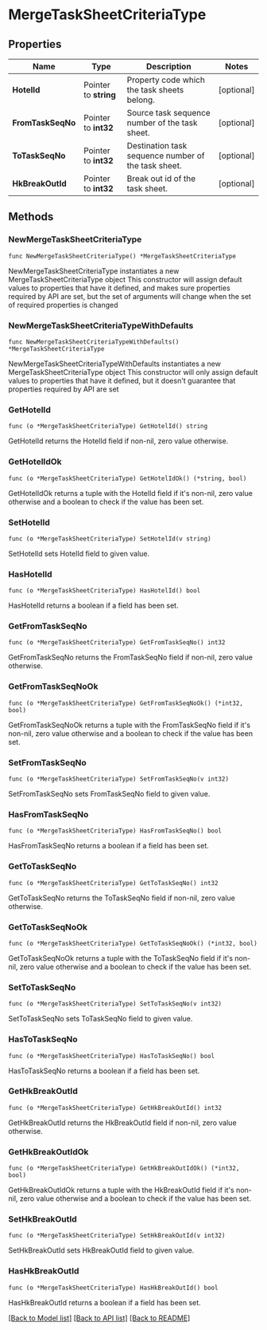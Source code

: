 # MergeTaskSheetCriteriaType

## Properties

Name | Type | Description | Notes
------------ | ------------- | ------------- | -------------
**HotelId** | Pointer to **string** | Property code which the task sheets belong. | [optional] 
**FromTaskSeqNo** | Pointer to **int32** | Source task sequence number of the task sheet. | [optional] 
**ToTaskSeqNo** | Pointer to **int32** | Destination task sequence number of the task sheet. | [optional] 
**HkBreakOutId** | Pointer to **int32** | Break out id of the task sheet. | [optional] 

## Methods

### NewMergeTaskSheetCriteriaType

`func NewMergeTaskSheetCriteriaType() *MergeTaskSheetCriteriaType`

NewMergeTaskSheetCriteriaType instantiates a new MergeTaskSheetCriteriaType object
This constructor will assign default values to properties that have it defined,
and makes sure properties required by API are set, but the set of arguments
will change when the set of required properties is changed

### NewMergeTaskSheetCriteriaTypeWithDefaults

`func NewMergeTaskSheetCriteriaTypeWithDefaults() *MergeTaskSheetCriteriaType`

NewMergeTaskSheetCriteriaTypeWithDefaults instantiates a new MergeTaskSheetCriteriaType object
This constructor will only assign default values to properties that have it defined,
but it doesn't guarantee that properties required by API are set

### GetHotelId

`func (o *MergeTaskSheetCriteriaType) GetHotelId() string`

GetHotelId returns the HotelId field if non-nil, zero value otherwise.

### GetHotelIdOk

`func (o *MergeTaskSheetCriteriaType) GetHotelIdOk() (*string, bool)`

GetHotelIdOk returns a tuple with the HotelId field if it's non-nil, zero value otherwise
and a boolean to check if the value has been set.

### SetHotelId

`func (o *MergeTaskSheetCriteriaType) SetHotelId(v string)`

SetHotelId sets HotelId field to given value.

### HasHotelId

`func (o *MergeTaskSheetCriteriaType) HasHotelId() bool`

HasHotelId returns a boolean if a field has been set.

### GetFromTaskSeqNo

`func (o *MergeTaskSheetCriteriaType) GetFromTaskSeqNo() int32`

GetFromTaskSeqNo returns the FromTaskSeqNo field if non-nil, zero value otherwise.

### GetFromTaskSeqNoOk

`func (o *MergeTaskSheetCriteriaType) GetFromTaskSeqNoOk() (*int32, bool)`

GetFromTaskSeqNoOk returns a tuple with the FromTaskSeqNo field if it's non-nil, zero value otherwise
and a boolean to check if the value has been set.

### SetFromTaskSeqNo

`func (o *MergeTaskSheetCriteriaType) SetFromTaskSeqNo(v int32)`

SetFromTaskSeqNo sets FromTaskSeqNo field to given value.

### HasFromTaskSeqNo

`func (o *MergeTaskSheetCriteriaType) HasFromTaskSeqNo() bool`

HasFromTaskSeqNo returns a boolean if a field has been set.

### GetToTaskSeqNo

`func (o *MergeTaskSheetCriteriaType) GetToTaskSeqNo() int32`

GetToTaskSeqNo returns the ToTaskSeqNo field if non-nil, zero value otherwise.

### GetToTaskSeqNoOk

`func (o *MergeTaskSheetCriteriaType) GetToTaskSeqNoOk() (*int32, bool)`

GetToTaskSeqNoOk returns a tuple with the ToTaskSeqNo field if it's non-nil, zero value otherwise
and a boolean to check if the value has been set.

### SetToTaskSeqNo

`func (o *MergeTaskSheetCriteriaType) SetToTaskSeqNo(v int32)`

SetToTaskSeqNo sets ToTaskSeqNo field to given value.

### HasToTaskSeqNo

`func (o *MergeTaskSheetCriteriaType) HasToTaskSeqNo() bool`

HasToTaskSeqNo returns a boolean if a field has been set.

### GetHkBreakOutId

`func (o *MergeTaskSheetCriteriaType) GetHkBreakOutId() int32`

GetHkBreakOutId returns the HkBreakOutId field if non-nil, zero value otherwise.

### GetHkBreakOutIdOk

`func (o *MergeTaskSheetCriteriaType) GetHkBreakOutIdOk() (*int32, bool)`

GetHkBreakOutIdOk returns a tuple with the HkBreakOutId field if it's non-nil, zero value otherwise
and a boolean to check if the value has been set.

### SetHkBreakOutId

`func (o *MergeTaskSheetCriteriaType) SetHkBreakOutId(v int32)`

SetHkBreakOutId sets HkBreakOutId field to given value.

### HasHkBreakOutId

`func (o *MergeTaskSheetCriteriaType) HasHkBreakOutId() bool`

HasHkBreakOutId returns a boolean if a field has been set.


[[Back to Model list]](../README.md#documentation-for-models) [[Back to API list]](../README.md#documentation-for-api-endpoints) [[Back to README]](../README.md)


